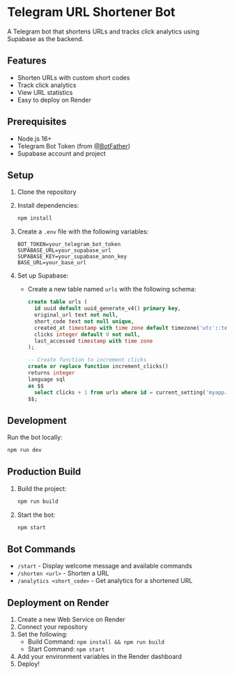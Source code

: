 # Telegram URL Shortener Bot

A Telegram bot that shortens URLs and tracks click analytics using Supabase as the backend.

## Features

- Shorten URLs with custom short codes
- Track click analytics
- View URL statistics
- Easy to deploy on Render

## Prerequisites

- Node.js 16+
- Telegram Bot Token (from [@BotFather](https://t.me/botfather))
- Supabase account and project

## Setup

1. Clone the repository
2. Install dependencies:
   ```bash
   npm install
   ```
3. Create a `.env` file with the following variables:
   ```
   BOT_TOKEN=your_telegram_bot_token
   SUPABASE_URL=your_supabase_url
   SUPABASE_KEY=your_supabase_anon_key
   BASE_URL=your_base_url
   ```

4. Set up Supabase:
   - Create a new table named `urls` with the following schema:
     ```sql
     create table urls (
       id uuid default uuid_generate_v4() primary key,
       original_url text not null,
       short_code text not null unique,
       created_at timestamp with time zone default timezone('utc'::text, now()) not null,
       clicks integer default 0 not null,
       last_accessed timestamp with time zone
     );

     -- Create function to increment clicks
     create or replace function increment_clicks()
     returns integer
     language sql
     as $$
       select clicks + 1 from urls where id = current_setting('myapp.user_id')::uuid
     $$;
     ```

## Development

Run the bot locally:
```bash
npm run dev
```

## Production Build

1. Build the project:
   ```bash
   npm run build
   ```

2. Start the bot:
   ```bash
   npm start
   ```

## Bot Commands

- `/start` - Display welcome message and available commands
- `/shorten <url>` - Shorten a URL
- `/analytics <short_code>` - Get analytics for a shortened URL

## Deployment on Render

1. Create a new Web Service on Render
2. Connect your repository
3. Set the following:
   - Build Command: `npm install && npm run build`
   - Start Command: `npm start`
4. Add your environment variables in the Render dashboard
5. Deploy! 